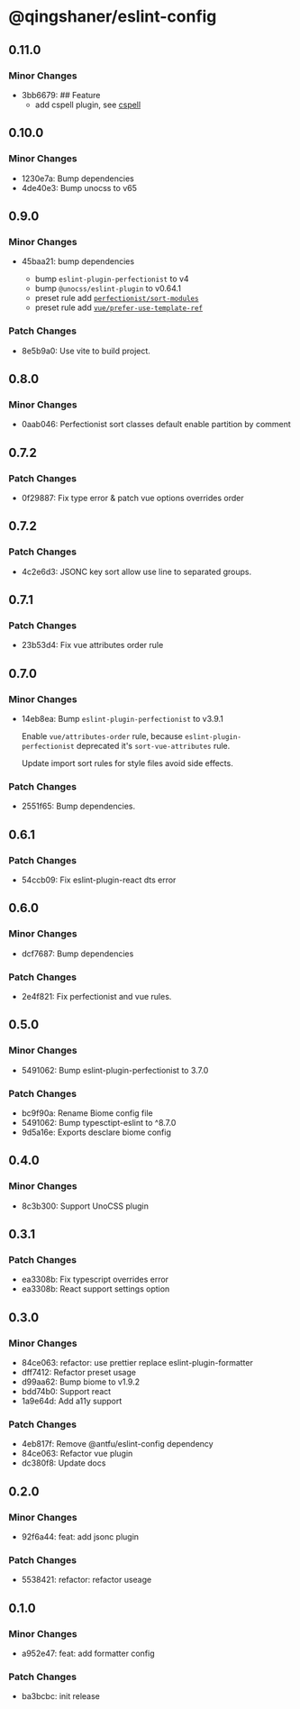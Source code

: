 # @qingshaner/eslint-config

## 0.11.0

### Minor Changes

- 3bb6679: ## Feature
  - add cspell plugin, see [cspell](https://cspell.org)

## 0.10.0

### Minor Changes

- 1230e7a: Bump dependencies
- 4de40e3: Bump unocss to v65

## 0.9.0

### Minor Changes

- 45baa21: bump dependencies

  - bump `eslint-plugin-perfectionist` to v4
  - bump `@unocss/eslint-plugin` to v0.64.1
  - preset rule add [`perfectionist/sort-modules`](https://perfectionist.dev/rules/sort-modules)
  - preset rule add [`vue/prefer-use-template-ref`](https://eslint.vuejs.org/rules/prefer-use-template-ref.html)

### Patch Changes

- 8e5b9a0: Use vite to build project.

## 0.8.0

### Minor Changes

- 0aab046: Perfectionist sort classes default enable partition by comment

## 0.7.2

### Patch Changes

- 0f29887: Fix type error & patch vue options overrides order

## 0.7.2

### Patch Changes

- 4c2e6d3: JSONC key sort allow use line to separated groups.

## 0.7.1

### Patch Changes

- 23b53d4: Fix vue attributes order rule

## 0.7.0

### Minor Changes

- 14eb8ea: Bump `eslint-plugin-perfectionist` to v3.9.1

  Enable `vue/attributes-order` rule, because `eslint-plugin-perfectionist` deprecated it's `sort-vue-attributes` rule.

  Update import sort rules for style files avoid side effects.

### Patch Changes

- 2551f65: Bump dependencies.

## 0.6.1

### Patch Changes

- 54ccb09: Fix eslint-plugin-react dts error

## 0.6.0

### Minor Changes

- dcf7687: Bump dependencies

### Patch Changes

- 2e4f821: Fix perfectionist and vue rules.

## 0.5.0

### Minor Changes

- 5491062: Bump eslint-plugin-perfectionist to 3.7.0

### Patch Changes

- bc9f90a: Rename Biome config file
- 5491062: Bump typesctipt-eslint to ^8.7.0
- 9d5a16e: Exports desclare biome config

## 0.4.0

### Minor Changes

- 8c3b300: Support UnoCSS plugin

## 0.3.1

### Patch Changes

- ea3308b: Fix typescript overrides error
- ea3308b: React support settings option

## 0.3.0

### Minor Changes

- 84ce063: refactor: use prettier replace eslint-plugin-formatter
- dff7412: Refactor preset usage
- d99aa62: Bump biome to v1.9.2
- bdd74b0: Support react
- 1a9e64d: Add a11y support

### Patch Changes

- 4eb817f: Remove @antfu/eslint-config dependency
- 84ce063: Refactor vue plugin
- dc380f8: Update docs

## 0.2.0

### Minor Changes

- 92f6a44: feat: add jsonc plugin

### Patch Changes

- 5538421: refactor: refactor useage

## 0.1.0

### Minor Changes

- a952e47: feat: add formatter config

### Patch Changes

- ba3bcbc: init release
